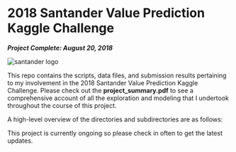 # 2018 Santander Value Prediction Kaggle Challenge
***Project Complete: August 20, 2018***

![santander logo](https://github.com/gestalt-howard/santander-value-prediction/blob/master/images/santander_logo.jpg)

This repo contains the scripts, data files, and submission results pertaining to my involvement in the 2018 Santander Value Prediction Kaggle Challenge. Please check out the **project_summary.pdf** to see a comprehensive account of all the exploration and modeling that I undertook throughout the course of this project.

A high-level overview of the directories and subdirectories are as follows:

This project is currently ongoing so please check in often to get the latest updates.
